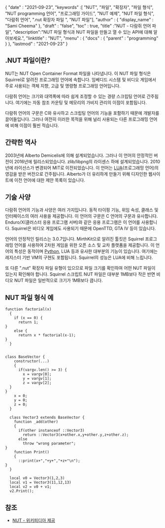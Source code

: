 {
  "date" : "2021-09-23", 
  "keywords" :[ "NUT", "파일", "확장자", "파일 형식", "NUT рrоgrаmming 언어", "프로그래밍 가이드", "NUT 예제", "NUT 파일 형식", "다람쥐 언어", ".nut 확장자 파일 ", "NUT 파일"],
  "author" : {
    "display_name" : "Sami Cheema"
},
  "draft" : "false",
  "toc" : true,
  "title" :"NUT - 다람쥐 언어 파일",
  "description":"NUT 파일 형식과 NUT 파일을 만들고 열 수 있는 API에 대해 알아보세요.",
  "linktitle" : "NUT",
  "menu" : {
    "docs" : {
      "parent" : "programming"
}
},
  "lastmod" : "2021-09-23"
}

## .NUT 파일이란?

NUT는 NUT Open Container Format 파일을 나타냅니다. 이 NUT 파일 형식은 Squirrel로 알려진 프로그래밍 언어에 속합니다. 임베디드 시스템 및 비디오 게임에서 주로 사용되는 객체 지향, 고급 및 명령형 프로그래밍 언어입니다.

다람쥐 언어는 크기와 대역폭에 따라 쉽게 조정할 수 있는 경량 스크립팅 언어로 간주됩니다. 여기에는 자동 참조 카운팅 및 메모리의 가비지 관리의 이점이 포함됩니다.

다람쥐 언어의 구문은 C와 유사하고 스크립팅 언어의 기능을 포함하기 때문에 개발자를 끌어들입니다. 그러나 여전히 이러한 목적을 위해 널리 사용되는 다른 프로그래밍 언어에 비해 이점이 훨씬 적습니다.



## 간략한 역사 ##

2003년에 Alberto Demicelis에 의해 설계되었습니다. 그러나 이 언어의 안정적인 버전이 2016년에 릴리스되었습니다. zlib/libpng의 라이센스 하에 설계되었습니다. 2010년에 라이선스가 변경되어 MIT로 이전되었습니다. 이 언어는 [LUA](/ko/programming/lua/)(프로그래밍 언어)의 영감을 받은 버전으로 간주됩니다. Alberto가 더 유리하게 만들기 위해 디자인한 웹사이트에 이전 언어에 대한 제안 목록이 있습니다.


## 기술 사양 ##

다람쥐 언어의 기능과 사양은 여러 가지입니다. 동적 타이핑 기능, 위임 속성, 클래스 및 인터페이스의 여러 사용을 제공합니다. 이 언어의 구문은 C 언어의 구문과 유사합니다. Enduro/X(클러스터 응용 프로그램 서버)와 같은 응용 프로그램은 이 언어를 사용합니다. Squirrel은 비디오 게임에도 사용되기 때문에 OpenTTD, GTA IV 등이 있습니다.

언어의 안정적인 릴리스는 3.0.7입니다. MirthKit으로 알려진 툴킷은 Squirrel 프로그래밍 언어를 사용하여 2차원 게임을 위한 오픈 소스 및 교차 플랫폼을 제공합니다. 이 언어의 특성은 동적이며 [Python](/ko/programming/py/), LUA 등과 유사한 대부분의 기능이 있습니다. 여기에는 레지스터 기반 VM의 구현도 포함됩니다. Squirrel의 성능은 LUA에 비해 느립니다.

또 다른 ".nut" 확장자 파일 유형이 있으므로 파일 크기를 확인하여 어떤 NUT 파일이 있는지 확인해야 합니다. Squirrel 스크립트 NUT 파일은 대부분 1MB보다 작은 반면 비디오 NUT 파일은 일반적으로 크기가 1MB보다 큽니다.


## NUT 파일 형식 예 ##

```
function factorial(x)
  {
    if (x == 0) {
      return 1;
}
    else {
      return x * factorial(x-1);
}
  }
```

```

class BaseVector {
    constructor(...)
    {
      if(vargv.len() >= 3) {
        x = vargv[0];
        y = vargv[1];
        z = vargv[2];
  }
}
    x = 0;
    y = 0;
    z = 0;
  }

  class Vector3 extends BaseVector {
    function _add(other)
    {
      if(other instanceof ::Vector3)
        return ::Vector3(x+other.x,y+other.y,z+other.z);
      else
        throw "wrong parameter";
}
    function Print()
    {
      ::print(x+","+y+","+z+"\n");
}
  }

  local v0 = Vector3(1,2,3)
  local v1 = Vector3(11,12,13)
  local v2 = v0 + v1;
  v2.Print();

```

## 참조 ##

* [NUT - 위키피디아 제공](https://en.wikipedia.org/wiki/Squirrel_(programming_language))



